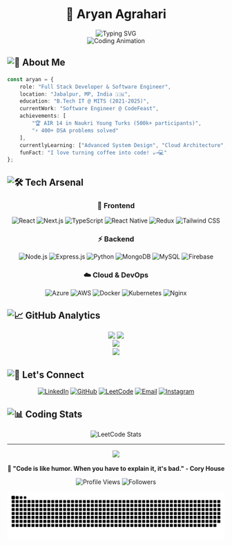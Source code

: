 # <div align="center">🚀 Aryan Agrahari</div>

<div align="center">
  <img src="https://readme-typing-svg.herokuapp.com/?lines=Full+Stack+Developer+💻;Software+Engineer+🚀;Problem+Solver+🧩;400%2B+DSA+Problems+Solved+⚡;AIR+14+Coding+Contest+Winner+🏆&font=Fira%20Code&center=true&width=700&height=45&color=00D9FF&vCenter=true&pause=1000&size=22" alt="Typing SVG" />
</div>

<div align="center">
  <img width="400" src="https://user-images.githubusercontent.com/74038190/229223263-cf2e4b07-2615-4f87-9c38-e37600f8381a.gif" alt="Coding Animation"/>
</div>

## <img src="https://raw.githubusercontent.com/Tarikul-Islam-Anik/Animated-Fluent-Emojis/master/Emojis/Hand%20gestures/Waving%20Hand.png" alt="👋" width="35" /> About Me

```typescript
const aryan = {
    role: "Full Stack Developer & Software Engineer",
    location: "Jabalpur, MP, India 🇮🇳",
    education: "B.Tech IT @ MITS (2021-2025)",
    currentWork: "Software Engineer @ CodeFeast",
    achievements: [
        "🏆 AIR 14 in Naukri Young Turks (500k+ participants)",
        "⚡ 400+ DSA problems solved"
    ],
    currentlyLearning: ["Advanced System Design", "Cloud Architecture", "DevOps"],
    funFact: "I love turning coffee into code! ☕→💻"
};
```

## <img src="https://raw.githubusercontent.com/Tarikul-Islam-Anik/Animated-Fluent-Emojis/master/Emojis/Objects/Hammer%20and%20Wrench.png" alt="🛠️" width="35" /> Tech Arsenal

<div align="center">

### 🎨 Frontend
![React](https://img.shields.io/badge/React-20232A?style=for-the-badge&logo=react&logoColor=61DAFB)
![Next.js](https://img.shields.io/badge/Next.js-000000?style=for-the-badge&logo=nextdotjs&logoColor=white)
![TypeScript](https://img.shields.io/badge/TypeScript-007ACC?style=for-the-badge&logo=typescript&logoColor=white)
![React Native](https://img.shields.io/badge/React_Native-20232A?style=for-the-badge&logo=react&logoColor=61DAFB)
![Redux](https://img.shields.io/badge/Redux-593D88?style=for-the-badge&logo=redux&logoColor=white)
![Tailwind CSS](https://img.shields.io/badge/Tailwind_CSS-38B2AC?style=for-the-badge&logo=tailwind-css&logoColor=white)

### ⚡ Backend
![Node.js](https://img.shields.io/badge/Node.js-43853D?style=for-the-badge&logo=node.js&logoColor=white)
![Express.js](https://img.shields.io/badge/Express.js-404D59?style=for-the-badge&logo=express&logoColor=white)
![Python](https://img.shields.io/badge/Python-3776AB?style=for-the-badge&logo=python&logoColor=white)
![MongoDB](https://img.shields.io/badge/MongoDB-4EA94B?style=for-the-badge&logo=mongodb&logoColor=white)
![MySQL](https://img.shields.io/badge/MySQL-005C84?style=for-the-badge&logo=mysql&logoColor=white)
![Firebase](https://img.shields.io/badge/Firebase-039BE5?style=for-the-badge&logo=Firebase&logoColor=white)

### ☁️ Cloud & DevOps
![Azure](https://img.shields.io/badge/Microsoft_Azure-0089D0?style=for-the-badge&logo=microsoft-azure&logoColor=white)
![AWS](https://img.shields.io/badge/Amazon_AWS-232F3E?style=for-the-badge&logo=amazon-aws&logoColor=white)
![Docker](https://img.shields.io/badge/Docker-2496ED?style=for-the-badge&logo=docker&logoColor=white)
![Kubernetes](https://img.shields.io/badge/Kubernetes-326ce5?style=for-the-badge&logo=kubernetes&logoColor=white)
![Nginx](https://img.shields.io/badge/Nginx-009639?style=for-the-badge&logo=nginx&logoColor=white)

</div>

## <img src="https://raw.githubusercontent.com/Tarikul-Islam-Anik/Animated-Fluent-Emojis/master/Emojis/Objects/Chart%20Increasing.png" alt="📈" width="35" /> GitHub Analytics

<div align="center">
  <img height="180em" src="https://github-readme-stats.vercel.app/api?username=AryanAgrahari07&show_icons=true&count_private=true&theme=tokyonight&hide_border=true&bg_color=0D1117&title_color=00D9FF&icon_color=00D9FF&text_color=FFFFFF"/>
  <img height="180em" src="https://github-readme-stats.vercel.app/api/top-langs/?username=AryanAgrahari07&layout=compact&theme=tokyonight&hide_border=true&bg_color=0D1117&title_color=00D9FF&text_color=FFFFFF"/>
</div>

<div align="center">
  <img src="https://github-readme-streak-stats.herokuapp.com/?user=AryanAgrahari07&theme=tokyonight&hide_border=true&background=0D1117&stroke=00D9FF&ring=00D9FF&fire=00D9FF&currStreakLabel=00D9FF"/>
</div>

<div align="center">
  <img src="https://github-readme-activity-graph.vercel.app/graph?username=AryanAgrahari07&theme=tokyo-night&bg_color=0D1117&color=00D9FF&line=00D9FF&point=FFFFFF&area=true&hide_border=true"/>
</div>

## <img src="https://raw.githubusercontent.com/Tarikul-Islam-Anik/Animated-Fluent-Emojis/master/Emojis/Objects/Link.png" alt="🔗" width="35" /> Let's Connect

<div align="center">

[![LinkedIn](https://img.shields.io/badge/LinkedIn-0077B5?style=for-the-badge&logo=linkedin&logoColor=white)](https://linkedin.com/in/aryan-agrahari-a498b11a8/)
[![GitHub](https://img.shields.io/badge/GitHub-100000?style=for-the-badge&logo=github&logoColor=white)](https://github.com/AryanAgrahari07)
[![LeetCode](https://img.shields.io/badge/LeetCode-FFA116?style=for-the-badge&logo=leetcode&logoColor=black)](https://leetcode.com/u/user8056pZ/)
[![Email](https://img.shields.io/badge/Email-D14836?style=for-the-badge&logo=gmail&logoColor=white)](mailto:aryanagrahari.dev@gmail.com)
[![Instagram](https://img.shields.io/badge/Instagram-E4405F?style=for-the-badge&logo=instagram&logoColor=white)](https://www.instagram.com/aryan_agrahari_7/)

</div>

## <img src="https://raw.githubusercontent.com/Tarikul-Islam-Anik/Animated-Fluent-Emojis/master/Emojis/Objects/Bar%20Chart.png" alt="📊" width="35" /> Coding Stats

<div align="center">
  <img src="https://leetcard.jacoblin.cool/user8056pZ?theme=dark&font=Nunito&ext=contest" alt="LeetCode Stats"/>
</div>

---

<div align="center">
  <img src="https://capsule-render.vercel.app/api?type=waving&color=gradient&height=100&section=footer&animation=fadeIn"/>
</div>

<div align="center">
  
**💬 "Code is like humor. When you have to explain it, it's bad." - Cory House**

![Profile Views](https://komarev.com/ghpvc/?username=AryanAgrahari07&label=Profile%20views&color=00D9FF&style=for-the-badge)
![Followers](https://img.shields.io/github/followers/AryanAgrahari07?label=Followers&style=for-the-badge&color=00D9FF)

</div>

<div align="center">
  <img src="https://raw.githubusercontent.com/Platane/snk/output/github-contribution-grid-snake-dark.svg" alt="Snake animation" />
</div>